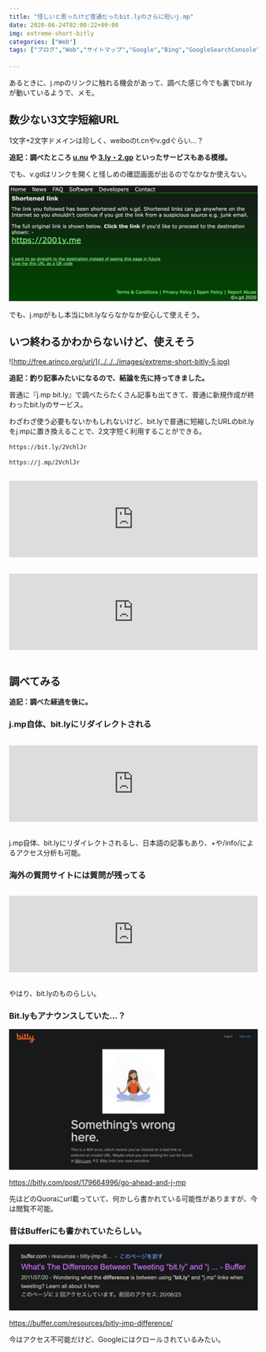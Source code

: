 ```yaml
---
title: "怪しいと思ったけど普通だったbit.lyのさらに短いj.mp"
date: 2020-06-24T02:00:22+09:00
img: extreme-short-bitly
categories: ["Web"]
tags: ["ブログ","Web","サイトマップ","Google","Bing","GoogleSearchConsole"]

---
```


あるときに、j.mpのリンクに触れる機会があって、調べた感じ今でも裏でbit.lyが動いているようで、メモ。

## 数少ない3文字短縮URL

1文字+2文字ドメインは珍しく、weiboのt.cnやv.gdぐらい...？

**追記：調べたところ [u.nu](https://u.nu) や [3.ly・2.gp](https://www.shrunken.coml) といったサービスもある模様。**

でも、v.gdはリンクを開くと怪しめの確認画面が出るのでなかなか使えない。

![めちゃめちゃ怪しい...](../../../images/extreme-short-bitly-1.jpg)

でも、j.mpがもし本当にbit.lyならなかなか安心して使えそう。

## いつ終わるかわからないけど、使えそう

![http://free.arinco.org/url/](../../../images/extreme-short-bitly-5.jpg)

**追記：釣り記事みたいになるので、結論を先に持ってきました。**

普通に『j.mp bit.ly』で調べたらたくさん記事も出てきて、普通に新規作成が終わったbit.lyのサービス。

わざわざ使う必要もないかもしれないけど、bit.lyで普通に短縮したURLのbit.lyをj.mpに置き換えることで、2文字短く利用することができる。

```html
https://bit.ly/2VchlJr
```

```html
https://j.mp/2VchlJr
```

<iframe style="width:100%;height:155px;margin:15px 0;max-width:680px;" src="https://hatenablog-parts.com/embed?url=https://www.itmedia.co.jp/news/articles/0909/07/news027.html" frameborder="0" scrolling="no"></iframe>

<iframe style="width:100%;height:155px;margin:15px 0;max-width:680px;" src="https://hatenablog-parts.com/embed?url=https%3A%2F%2Ftumblr.yabu.jp%2Fpost%2F180475779%2F%E4%B8%96%E7%95%8C%E6%9C%80%E7%9F%AD%E3%81%AE%E7%9F%AD%E7%B8%AEurljmp%E3%81%AE%E8%A3%8F%E6%8A%80%E7%99%BA%E8%A6%8B" frameborder="0" scrolling="no"></iframe>

## 調べてみる

**追記：調べた経過を後に。**

### j.mp自体、bit.lyにリダイレクトされる

<iframe style="width:100%;height:155px;margin:15px 0;max-width:680px;" src="https://hatenablog-parts.com/embed?url=https://blog.osoe.jp/2009/09/url-jmp-powered-by-bitly.html" frameborder="0" scrolling="no"></iframe>

j.mp自体、bit.lyにリダイレクトされるし、日本語の記事もあり、+や/info/によるアクセス分析も可能。

### 海外の質問サイトには質問が残ってる

<iframe style="width:100%;height:155px;margin:15px 0;max-width:680px;" src="https://hatenablog-parts.com/embed?url=https%3A%2F%2Fwww.quora.com%2FWhat-is-the-difference-between-bit.ly-and-j.mp" frameborder="0" scrolling="no"></iframe>

やはり、bit.lyのものらしい。

### Bit.lyもアナウンスしていた...？

![ログイン状態だと管理画面へ移動する](../../../images/extreme-short-bitly-3.jpg)

https://bitly.com/post/179664996/go-ahead-and-j-mp

先ほどのQuoraにurl載っていて、何かしら書かれている可能性がありますが、今は閲覧不可能。

### 昔はBufferにも書かれていたらしい。

!["ツイートするときに "bit.ly "と "j.mp "のリンクを使うのは何が違うのでしょうか？" ](../../../images/extreme-short-bitly-2.jpg)

https://buffer.com/resources/bitly-jmp-difference/

今はアクセス不可能だけど、Googleにはクロールされているみたい。